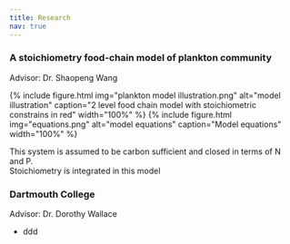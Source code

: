 ```yaml
---
title: Research
nav: true
---
```


### A stoichiometry food-chain model of plankton community
Advisor: Dr. Shaopeng Wang


{% include figure.html img="plankton model illustration.png" alt="model illustration" caption="2 level food chain model with stoichiometric constrains in red" width="100%" %}
{% include figure.html img="equations.png" alt="model equations" caption="Model equations" width="100%" %}


This system is assumed to be carbon sufficient and closed in terms of N and P.<br/>
Stoichiometry is integrated in this model



### Dartmouth College <br/>
Advisor: Dr. Dorothy Wallace

- ddd


